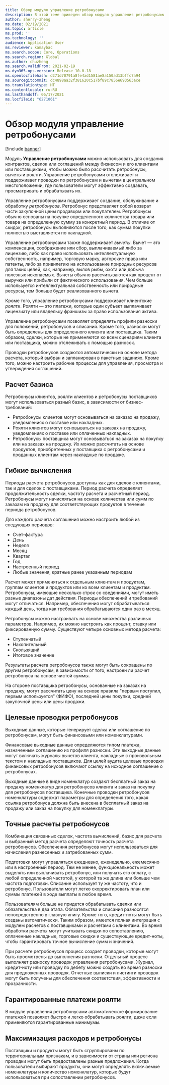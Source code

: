 ```yaml
---
title: Обзор модуля управление ретробонусами
description: В этой теме приведен обзор модуля управления ретробонусами для Microsoft Dynamics 365 Supply Chain Management.
author: sherry-zheng
ms.date: 02/19/2021
ms.topic: article
ms.prod: ''
ms.technology: ''
audience: Application User
ms.reviewer: kamaybac
ms.search.scope: Core, Operations
ms.search.region: Global
ms.author: chuzheng
ms.search.validFrom: 2021-02-19
ms.dyn365.ops.version: Release 10.0.18
ms.openlocfilehash: d271d70791a8fe4ad1581ae8a150ad13bffc7a94
ms.sourcegitcommit: dc4898aa32f381620c517bf89c7856e693563ace
ms.translationtype: HT
ms.contentlocale: ru-RU
ms.lasthandoff: 06/17/2021
ms.locfileid: "6271061"
---
```

# <a name="rebate-management-module-overview"></a>Обзор модуля управление ретробонусами

[!include [banner](../includes/banner.md)]

Модуль **Управление ретробонусами** можно использовать для создания контрактов, сделок или соглашений между бизнесом и его клиентами или поставщиками, чтобы можно было рассчитать ретробонусы, вычеты и роялти. Управление ретробонусами отслеживает и поддерживает проводки по ретробонусам и вычетам в центральном местоположении, где пользователи могут эффективно создавать, просматривать и обрабатывать их.

Управление ретробонусами поддерживает создание, обслуживание и обработку *ретробонусов*. Ретробонус представляет собой возврат части закупочной цены продавцом или покупателем. Ретробонусы обычно основаны на покупке определенного количества товара или товара на определенную сумму за конкретный период. В отличие от скидок, ретробонусы выполняются после того, как сумма покупки полностью выставляется по накладной.

Управление ретробонусами также поддерживает *вычеты*. Вычет — это компенсация, соображение или сбор, выплачиваемый либо за лицензию, либо как право использовать интеллектуальную собственность, например, торговую марку, авторские права или патенты, либо за привилегию на использование природных ресурсов для таких целей, как, например, вылов рыбы, охота или добыча полезных ископаемых. Вычеты обычно рассчитываются как процент от выручки или прибыли от фактического использования. Чем больше используется интеллектуальная собственность или природные ресурсы, тем больше будет реализованного вычета.

Кроме того, управление ретробонусами поддерживает клиентские *роялти*. Роялти — это платежи, которые один субъект выплачивает лицензиату или владельцу франшизы за право использования актива.

Управление ретробонусами позволяет определять профили разноски для положений, ретробонусов и списаний. Кроме того, разноски могут быть определены для определенного клиента или поставщика. Таким образом, сделки, которые не применяются ко всем сценариям клиента или поставщика, можно отслеживать с помощью разносок.

Проводки ретробонусов создаются автоматически на основе метода расчета, который выбран и запланирован в пакетных заданиях. Кроме того, можно настроить рабочие процессы для управления, просмотра и утверждения соглашений.

## <a name="basis-calculation"></a>Расчет базиса

Ретробонусы клиентов, роялти клиентов и ретробонусы поставщиков могут использоваться разный базис, в зависимости от бизнес-требований:

- Ретробонусы клиентов могут основываться на заказах на продажу, уведомлениях о поставке или накладных.
- Роялти клиентов могут основываться на заказах на продажу, уведомлениях о поставке или оплаченных накладных.
- Ретробонусы поставщика могут основываться на заказах на покупку или на заказах на продажу. Их можно рассчитать на основе продуктов, приобретенных у поставщика с ретробонусами и проданных клиентам через накладные по продаже.

## <a name="flexible-calculations"></a>Гибкие вычисления

Периоды расчета ретробонусов доступны как для сделок с клиентами, так и для сделок с поставщиками. Период расчета определяет продолжительность сделки, частоту расчета и расчетный период. Ретробонусы могут начисляться на основе количества или сумм по заказам на продажу для соответствующих продуктов в течение периода ретробонусов.

Для каждого расчета соглашения можно настроить любой из следующих периодов:

- Счет-фактура
- День
- Неделя
- Месяц
- Квартал
- Год
- Настроенный период
- Любые значения, кратные ранее указанным периодам

Расчет может применяться к отдельным клиентам и продуктам, группам клиентов и продуктов или ко всем клиентам и продуктам. Ретробонусы, имеющие несколько строк со сведениями, могут иметь разные диапазоны дат действия. Периоды обеспечений и требований могут отличаться. Например, обеспечения могут обрабатываться каждый день, тогда как требования обрабатываются один раз в месяц.

Ретробонусы можно настраивать на основе множества различных параметров. Например, их можно настроить как процент, ставку или фиксированную сумму. Существуют четыре основных метода расчета:

- Ступенчатый
- Накопительный
- Скользящий
- Итоговое значение

Результаты расчета ретробонусов также могут быть сокращены по другим ретробонусам, в зависимости от того, настроен ли расчет ретробонуса на основе чистой суммы.

На стороне поставщика ретробонусы, основанные на заказах на продажу, могут рассчитать цену на основе правила "первым поступил, первым используется" (ФИФО), последней цены покупки, средней закупочной цены или цены продажи.

## <a name="rebate-target-transactions"></a>Целевые проводки ретробонусов

Выходные данные, которые генерирует сделка или соглашение по ретробонусам, могут быть финансовыми или номенклатурами.

Финансовые выходные данные определяются типом платежа, назначенным соглашению из профиля разноски. Эти выходные данные могут включать журналы вычетов клиента, накладные с произвольным текстом и накладные поставщиков. Для целей аудита целевые проводки финансовых ретробонусов включают ссылку на исходное соглашение о ретробонусах.

Выходные данные в виде номенклатур создают бесплатный заказ на продажу номенклатур для ретробонусов клиента и заказ на покупку для ретробонусов поставщика. Конечные проводки ретробонусов номенклатуры содержат параметры для определения того, какая ссылка ретробонуса должна быть внесена в бесплатный заказ на продажу или заказ на покупку для номенклатуры.

## <a name="accurate-rebate-calculations"></a>Точные расчеты ретробонусов

Комбинация связанных сделок, частота вычислений, базис для расчета и выбранный метод расчета определяют точность расчета ретробонусов. Обеспечения ретробонусов могут использоваться для начисления разнесенных и затребованных сумм.

Подготовки могут управляться ежедневно, еженедельно, ежемесячно или в настроенный период. Тем не менее, функциональность может выделять или выплачивать ретробонус, или получать его оплату, с любой определенной частотой, у которой та же длина или больше чем частота подготовки. Списание использует ту же частоту, что и ретробонус. Пользователи могут легко скорректировать план или суммы платежей в ходе выплаты в любое время.

Пользователям больше не придется обрабатывать сделки или обязательства в два этапа. Обязательства и списания разносятся непосредственно в главную книгу. Кроме того, кредит-ноты могут быть созданы автоматически. Таким образом, имеется полная интеграция с модулем расчетов с поставщиками и расчетами с клиентами. Во время обработки расчеты могут учитывать скидки по сопоставлению, оплаченные накладные, торговые скидки и существующие кредит-ноты, чтобы гарантировать точное вычисление сумм и значений.

При расчете ретробонусов процесс создает проводки, которые могут быть просмотрены до выполнения разноски. Отдельный процесс выполняет разноску проводок управления ретробонусами. Журнал, кредит-ноту или проводку по дебету можно создать во время разноски для предложенных проводок. Отчетные выписки и листинги проводок могут быть получены для обеспечения соответствия, эффективности и прозрачности.


## <a name="guaranteed-royalty-payments"></a>Гарантированные платежи роялти

В модуле управления ретробонусами автоматическое формирование платежей позволяет быстро и легко обрабатывать роялти, даже если применяются гарантированные минимумы. 

## <a name="maximizing-spend-versus-rebates"></a>Максимизация расходов и ретробонусы

Поставщики и продукты могут быть сгруппированы по территориальным признакам, и в зависимости от страны или региона проводки могут быть предоставлены разные предложения. Когда пользователи выбирают продукты, они могут определять включаемые номенклатуры и количество номенклатур, которые будут использоваться при сопоставлении ретробонусов.
